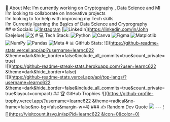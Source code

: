 💫 About Me: I’m currently working on Cryptography , Data Science and Ml<br>I’m looking to collaborate on Innovative projects<br>I’m looking to for help with improving my Tech skills<br>I’m Currently learning the Basics of Data Science and Cryprography<br> ## 🌐 Socials: [![Instagram](https://img.shields.io/badge/Instagram-%23E4405F.svg?logo=Instagram&logoColor=white)](https://instagram.com/certifiedjce) [![LinkedIn](https://img.shields.io/badge/LinkedIn-%230077B5.svg?logo=linkedin&logoColor=white)](https://linkedin.com/in/John Ezejelue) [![X](https://img.shields.io/badge/X-black.svg?logo=X&logoColor=white)](https://x.com/certifiedjce) # 💻 Tech Stack: ![Python](https://img.shields.io/badge/python-3670A0?style=for-the-badge&logo=python&logoColor=ffdd54) ![Canva](https://img.shields.io/badge/Canva-%2300C4CC.svg?style=for-the-badge&logo=Canva&logoColor=white) ![Figma](https://img.shields.io/badge/figma-%23F24E1E.svg?style=for-the-badge&logo=figma&logoColor=white) ![Matplotlib](https://img.shields.io/badge/Matplotlib-%23ffffff.svg?style=for-the-badge&logo=Matplotlib&logoColor=black) ![NumPy](https://img.shields.io/badge/numpy-%23013243.svg?style=for-the-badge&logo=numpy&logoColor=white) ![Pandas](https://img.shields.io/badge/pandas-%23150458.svg?style=for-the-badge&logo=pandas&logoColor=white) ![Meta](https://img.shields.io/badge/Meta-%230467DF.svg?style=for-the-badge&logo=Meta&logoColor=white) # 📊 GitHub Stats: ![](https://github-readme-stats.vercel.app/api?username=learnc622 &theme=dark&hide_border=false&include_all_commits=true&count_private=true)<br/> ![](https://github-readme-streak-stats.herokuapp.com/?user=learnc622 &theme=dark&hide_border=false)<br/> ![](https://github-readme-stats.vercel.app/api/top-langs/?username=learnc622 &theme=dark&hide_border=false&include_all_commits=true&count_private=true&layout=compact) ## 🏆 GitHub Trophies ![](https://github-profile-trophy.vercel.app/?username=learnc622 &theme=radical&no-frame=false&no-bg=false&margin-w=4) ### ✍️ Random Dev Quote ![](https://quotes-github-readme.vercel.app/api?type=horizontal&theme=radical) --- [![](https://visitcount.itsvg.in/api?id=learnc622 &icon=0&color=0)](https://visitcount.itsvg.in) <!-- Proudly created with GPRM ( https://gprm.itsvg.in ) -->
